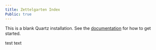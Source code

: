 ```yaml
---
title: Zettelgarten Index
Public: true
---
```


This is a blank Quartz installation.
See the [documentation](https://quartz.jzhao.xyz) for how to get started.

test text
